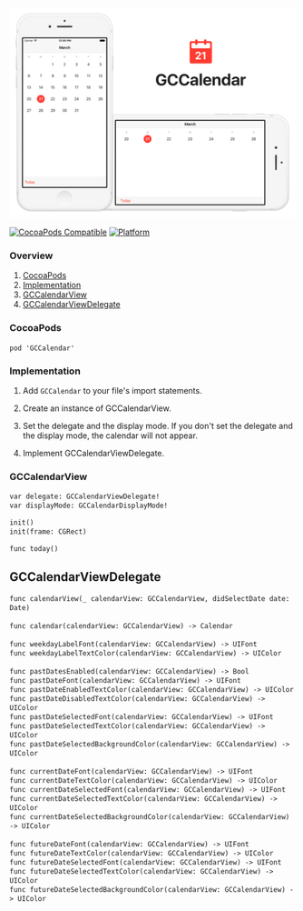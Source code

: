 ![banner](Screenshots/Banner.png)

[![CocoaPods Compatible](https://img.shields.io/cocoapods/v/GCCalendar.svg)](https://img.shields.io/cocoapods/v/GCCalendar.svg)
[![Platform](https://img.shields.io/cocoapods/p/GCCalendar.svg?style=flat)](http://cocoadocs.org/docsets/GCCalendar)

### Overview

1. [CocoaPods](https://github.com/graycampbell/GCCalendar#cocoapods)
2. [Implementation](https://github.com/graycampbell/GCCalendar#implementation)
3. [GCCalendarView](https://github.com/graycampbell/GCCalendar#gccalendarview)
4. [GCCalendarViewDelegate](https://github.com/graycampbell/GCCalendar#gccalendarviewdelegate)

### CocoaPods

```
pod 'GCCalendar'
```

### Implementation

1. Add `GCCalendar` to your file's import statements.

2. Create an instance of GCCalendarView.

3. Set the delegate and the display mode. If you don't set the delegate and the display mode, the calendar will not appear.

4. Implement GCCalendarViewDelegate.

### GCCalendarView

```
var delegate: GCCalendarViewDelegate!
var displayMode: GCCalendarDisplayMode!
```
```
init()
init(frame: CGRect)
```
```
func today()
```

## GCCalendarViewDelegate

```
func calendarView(_ calendarView: GCCalendarView, didSelectDate date: Date)

func calendar(calendarView: GCCalendarView) -> Calendar

func weekdayLabelFont(calendarView: GCCalendarView) -> UIFont
func weekdayLabelTextColor(calendarView: GCCalendarView) -> UIColor

func pastDatesEnabled(calendarView: GCCalendarView) -> Bool
func pastDateFont(calendarView: GCCalendarView) -> UIFont
func pastDateEnabledTextColor(calendarView: GCCalendarView) -> UIColor
func pastDateDisabledTextColor(calendarView: GCCalendarView) -> UIColor
func pastDateSelectedFont(calendarView: GCCalendarView) -> UIFont
func pastDateSelectedTextColor(calendarView: GCCalendarView) -> UIColor
func pastDateSelectedBackgroundColor(calendarView: GCCalendarView) -> UIColor

func currentDateFont(calendarView: GCCalendarView) -> UIFont
func currentDateTextColor(calendarView: GCCalendarView) -> UIColor
func currentDateSelectedFont(calendarView: GCCalendarView) -> UIFont
func currentDateSelectedTextColor(calendarView: GCCalendarView) -> UIColor
func currentDateSelectedBackgroundColor(calendarView: GCCalendarView) -> UIColor

func futureDateFont(calendarView: GCCalendarView) -> UIFont
func futureDateTextColor(calendarView: GCCalendarView) -> UIColor
func futureDateSelectedFont(calendarView: GCCalendarView) -> UIFont
func futureDateSelectedTextColor(calendarView: GCCalendarView) -> UIColor
func futureDateSelectedBackgroundColor(calendarView: GCCalendarView) -> UIColor
```
